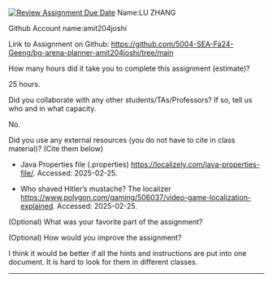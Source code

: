 [![Review Assignment Due Date](https://classroom.github.com/assets/deadline-readme-button-22041afd0340ce965d47ae6ef1cefeee28c7c493a6346c4f15d667ab976d596c.svg)](https://classroom.github.com/a/0xloH2Pu)
Name:LU ZHANG

Github Account name:amit204joshi

Link to Assignment on Github: https://github.com/5004-SEA-Fa24-Geeng/bg-arena-planner-amit204joshi/tree/main

How many hours did it take you to complete this assignment (estimate)?

25 hours.

Did you collaborate with any other students/TAs/Professors? If so, tell us who and in what
capacity.

No.
  
Did you use any external resources (you do not have to cite in class material)? (Cite them below)

* Java Properties file (.properties) https://localizely.com/java-properties-file/. Accessed: 2025-02-25.

* Who shaved Hitler’s mustache? The localizer https://www.polygon.com/gaming/506037/video-game-localization-explained. Accessed: 2025-02-25.


(Optional) What was your favorite part of the assignment?

(Optional) How would you improve the assignment?

I think it would be better if all the hints and instructions are put into one document. It is hard to look for them in different classes.

---
